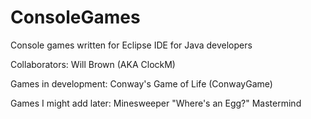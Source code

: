 # ConsoleGames
Console games written for Eclipse IDE for Java developers

Collaborators: Will Brown (AKA ClockM)

Games in development:
Conway's Game of Life (ConwayGame)

Games I might add later:
Minesweeper
"Where's an Egg?"
Mastermind
